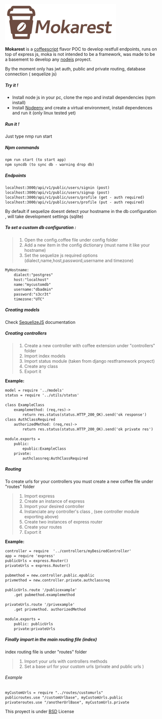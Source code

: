 ![mokaLogo](https://github.com/GermanMtzmx/Mokarest/blob/master/moka.png)


__Mokarest__ is a [coffeescript] flavor POC to develop restfull endpoints, runs on top of express js, moka is not intended to be a framework, was made to be a basement to develop any [nodejs] proyect.

By the moment only has jwt auth, public and private routing, database connection ( sequelize js)


##### Try it ! 

* Install node js in your pc, clone the repo and install dependencies (npm install)
* Install [Nodeenv] and create a virtual environment, install dependences and run it (only linux tested yet)

##### Run it !

Just type nmp run start


##### Npm commands
    npm run start (to start app)
    npm syncdb (to sync db - warning drop db)


##### Endpoints 

    localhost:3000/api/v1/public/users/signin (post)
    localhost:3000/api/v1/public/users/signup (post)
    localhost:3000/api/v1/public/users/profile (get - auth required)
    localhost:3000/api/v1/public/users/profile (put - auth required)


By default if sequelize doesnt detect your hostname in the db configuration , will take development settings (sqlite)

##### To set a custom db configuration :
> 1. Open the config.coffee file under config folder
> 2. Add a new item in the config dictionary (must name it like your hostname)
> 3. Set the sequelize js required options (dialect,name,host,password,username and timezone)

    MyHostname:
        dialect:"postgres"
        host:"localhost"
        name:"mycustomdb"
        username:"dbadmin"
        password:"s3cr3t"
        timezone:"UTC"


##### Creating models
Check [SequelizeJS] documentation


##### Creating controllers

> 1. Create a new controller with coffee extension under "controllers" folder
> 2. Import index models
> 3. Import status module (taken from django restframework proyect)
> 4. Create any class
> 5. Export it

__Example:__


    model = require '../models'
    status = require '../utils/status'
    
    class ExampleClass
        examplemethod: (req,res)->
            return res.status(status.HTTP_200_OK).send('ok response')
    class AuthClassRequired
        authorizedMethod: (req,res)->
            return res.status(status.HTTP_200_OK).send('ok private res')
    
    module.exports = 
        public:
            epublic:ExampleClass
        private:
            authclassreq:AuthClassRequired
    
	



##### Routing

To create urls for your controllers you must create a new coffee file under "routes" folder

> 1. Import express
> 2. Create an instance of express 
> 3. Import your desired controller
> 4. Instanciate any controller's class , (see controller module exporting above)
> 5. Create two instances of express router 
> 6. Create your routes 
> 7. Export it

__Example:__

    controller = require  '../controllers/myDesiredController'
    app = require 'express'
    publicUrls = express.Router()
    privateUrls = express.Router() 
    
    pubmethod = new.controller.public.epublic
    privmethod = new.controller.private.authclassreq
    
    publicUrls.route '/publicexample'
        .get pubmethod.examplemethod
    
    privateUrls.route '/privexample'
        .get privmethod. authorizedMethod
    
    module.exports = 
        public: publicUrls
        private:privateUrls
    
    

##### Finally import in the main  routing file (index)
index routing file is under "routes" folder

> 1. Import your urls with controllers methods
> 2. Set a base url for your custom urls (private and public urls )

###### Example

    myCustomUrls = require "../routes/customurls"
	publicroutes.use "/customUrlbase", myCustomUrls.public
	privateroutes.use "/anotherUrlBase", myCustomUrls.private
			


	
	
This proyect is under [BSD] License

[SequelizeJS]:http://docs.sequelizejs.com/en/v3/
[Nodeenv]:https://github.com/ekalinin/nodeenv
[coffeescript]:http://coffeescript.org/
[nodejs]:https://nodejs.org
[BSD]:https://raw.githubusercontent.com/GermanMtzmx/restfullCoffeeScript/master/LICENSE?token=ANl52DepDiIe8eBgaUn7tp2NR7PHRht4ks5YnrPxwA%3D%3D




